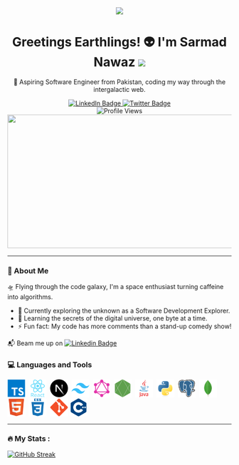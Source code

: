 <div align="center">

  <img src="https://media.giphy.com/media/iIqmM5tTjmpOB9mpbn/giphy.gif" width="100"/>

  <h1>
    Greetings Earthlings! 👽 I'm Sarmad Nawaz
    <img src="https://media.giphy.com/media/hvRJCLFzcasrR4ia7z/giphy.gif" width="30px"/>
  </h1>

  <p>
    🚀 Aspiring Software Engineer from Pakistan, coding my way through the intergalactic web.
  </p>

  <div id="badges">
    <a href="https://www.linkedin.com/in/sarmad-nawaz/">
      <img src="https://img.shields.io/badge/Connect%20on-LinkedIn-blue?style=for-the-badge&logo=linkedin&logoColor=white" alt="LinkedIn Badge"/>
    </a>
    <a href="https://twitter.com/sarmadnawaz_">
      <img src="https://img.shields.io/badge/Follow%20on-Twitter-black?style=for-the-badge&logo=twitter&logoColor=white" alt="Twitter Badge"/>
    </a>
  </div>

  <img src="https://komarev.com/ghpvc/?username=sarmadnawaz&style=flat-square&color=blue" alt="Profile Views"/>

</div>

<div align="center">
  <img src="https://media.giphy.com/media/v1.Y2lkPTc5MGI3NjExenZqbDNpYmhra3Q4MXJmbDE5MnBiZ3N6NmI5N2R4YjFjZDhodnZiNyZlcD12MV9pbnRlcm5hbF9naWZfYnlfaWQmY3Q9Zw/zOvBKUUEERdNm/giphy.gif" width="600" height="300"/>
</div>

---

### 🌟 About Me

🛸 Flying through the code galaxy, I'm a space enthusiast turning caffeine into algorithms.

- 🌌 Currently exploring the unknown as a Software Development Explorer.
- 🌠 Learning the secrets of the digital universe, one byte at a time.
- ⚡ Fun fact: My code has more comments than a stand-up comedy show!

📬 Beam me up on [![Linkedin Badge](https://img.shields.io/badge/-Sarmad-blue?style=flat&logo=Linkedin&logoColor=white)](https://www.linkedin.com/in/sarmad-nawaz/)

### 💻 Languages and Tools

<div>
  <img src="https://github.com/devicons/devicon/blob/master/icons/typescript/typescript-original.svg" title="TypeScript" alt="TypeScript" width="40" height="40"/>&nbsp;
  <img src="https://github.com/devicons/devicon/blob/master/icons/react/react-original-wordmark.svg" title="React" alt="React" width="40" height="40"/>&nbsp;
  <img src="https://github.com/devicons/devicon/blob/master/icons/nextjs/nextjs-original.svg" title="Next JS" alt="nextjs" width="40" height="40"/>&nbsp;
  <img src="https://github.com/devicons/devicon/blob/master/icons/tailwindcss/tailwindcss-plain.svg" title="Tailwind CSS" alt="Tailwind Css" width="40" height="40"/>&nbsp;
  <img src="https://github.com/devicons/devicon/blob/master/icons/graphql/graphql-plain.svg" title="GraphQL"  alt="GraphQL" width="40" height="40"/>&nbsp;
  <img src="https://github.com/devicons/devicon/blob/master/icons/nodejs/nodejs-plain.svg" title="NodeJS" alt="nodejs" width="40" height="40"/>&nbsp;
  <img src="https://github.com/devicons/devicon/blob/master/icons/java/java-original-wordmark.svg" title="Java" alt="Java" width="40" height="40"/>&nbsp;
  <img src="https://github.com/devicons/devicon/blob/master/icons/python/python-original.svg" title="Python" alt="python" width="40" height="40"/>&nbsp;
  <img src="https://github.com/devicons/devicon/blob/master/icons/postgresql/postgresql-original.svg" title="PostgreSQL" alt="postgreSQL " width="40" height="40"/>&nbsp;
  <img src="https://github.com/devicons/devicon/blob/master/icons/mongodb/mongodb-original.svg" title="MongoDB"  alt="mongodb" width="40" height="40"/>&nbsp;
  <img src="https://github.com/devicons/devicon/blob/master/icons/html5/html5-original.svg" title="HTML5" alt="HTML" width="40" height="40"/>&nbsp;
  <img src="https://github.com/devicons/devicon/blob/master/icons/css3/css3-plain-wordmark.svg"  title="CSS3" alt="CSS" width="40" height="40"/>&nbsp;
  <img src="https://github.com/devicons/devicon/blob/master/icons/git/git-original.svg" title="Git" **alt="Git" width="40" height="40"/>
  <img src="https://github.com/devicons/devicon/blob/master/icons/cplusplus/cplusplus-plain.svg"  title="CSS3" alt="CSS" width="40" height="40"/>
</div>

---

### :fire: My Stats :

[![GitHub Streak](http://github-readme-streak-stats.herokuapp.com?user=sarmadnawaz&theme=dark&background=000000)](https://git.io/streak-stats)


